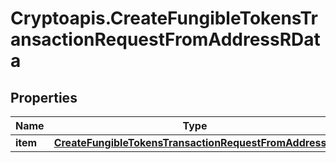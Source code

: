 # Cryptoapis.CreateFungibleTokensTransactionRequestFromAddressRData

## Properties

Name | Type | Description | Notes
------------ | ------------- | ------------- | -------------
**item** | [**CreateFungibleTokensTransactionRequestFromAddressRI**](CreateFungibleTokensTransactionRequestFromAddressRI.md) |  | 


